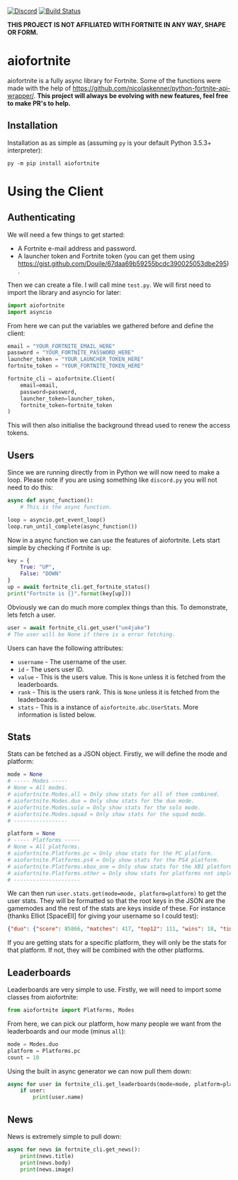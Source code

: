 [![Discord](https://img.shields.io/discord/430802154022895616.svg?logo=discord)](https://discord.gg/AEfWXP9)
[![Build Status](https://travis-ci.org/JakeMakesStuff/aiofortnite.svg?branch=master)](https://travis-ci.org/JakeMakesStuff/aiofortnite)

**THIS PROJECT IS NOT AFFILIATED WITH FORTNITE IN ANY WAY, SHAPE OR FORM.**

# aiofortnite
aiofortnite is a fully async library for Fortnite. Some of the functions were made with the help of https://github.com/nicolaskenner/python-fortnite-api-wrapper/. **This project will always be evolving with new features, feel free to make PR's to help.**

## Installation
Installation as as simple as (assuming `py` is your default Python 3.5.3+ interpreter):
```
py -m pip install aiofortnite
```

# Using the Client

## Authenticating
We will need a few things to get started:
- A Fortnite e-mail address and password.
- A launcher token and Fortnite token (you can get them using https://gist.github.com/Douile/67daa69b59255bcdc390025053dbe295).

Then we can create a file. I will call mine `test.py`. We will first need to import the library and asyncio for later:
```py
import aiofortnite
import asyncio
```
From here we can put the variables we gathered before and define the client:
```py
email = "YOUR_FORTNITE_EMAIL_HERE"
password = "YOUR_FORTNITE_PASSWORD_HERE"
launcher_token = "YOUR_LAUNCHER_TOKEN_HERE"
fortnite_token = "YOUR_FORTNITE_TOKEN_HERE"

fortnite_cli = aiofortnite.Client(
    email=email,
    password=password,
    launcher_token=launcher_token,
    fortnite_token=fortnite_token
)
```
This will then also initialise the background thread used to renew the access tokens.

## Users

Since we are running directly from in Python we will now need to make a loop. Please note if you are using something like `discord.py` you will not need to do this:
```py
async def async_function():
    # This is the async function.

loop = asyncio.get_event_loop()
loop.run_until_complete(async_function())
```

Now in a async function we can use the features of aiofortnite. Lets start simple by checking if Fortnite is up:
```py
key = {
    True: "UP",
    False: "DOWN"
}
up = await fortnite_cli.get_fortnite_status()
print("Fortnite is {}".format(key[up]))
```
Obviously we can do much more complex things than this. To demonstrate, lets fetch a user.
```py
user = await fortnite_cli.get_user("ue4jake")
# The user will be None if there is a error fetching.
```
Users can have the following attributes:
- `username` - The username of the user.
- `id` - The users user ID.
- `value` - This is the users value. This is `None` unless it is fetched from the leaderboards.
- `rank` - This is the users rank. This is `None` unless it is fetched from the leaderboards.
- `stats` - This is a instance of `aiofortnite.abc.UserStats`. More information is listed below.

## Stats

Stats can be fetched as a JSON object. Firstly, we will define the mode and platform:
```py
mode = None
# ----- Modes -----
# None = All modes.
# aiofortnite.Modes.all = Only show stats for all of them combined.
# aiofortnite.Modes.duo = Only show stats for the duo mode.
# aiofortnite.Modes.solo = Only show stats for the solo mode.
# aiofortnite.Modes.squad = Only show stats for the squad mode.
# -----------------

platform = None
# ----- Platforms -----
# None = All platforms.
# aiofortnite.Platforms.pc = Only show stats for the PC platform.
# aiofortnite.Platforms.ps4 = Only show stats for the PS4 platform.
# aiofortnite.Platforms.xbox_one = Only show stats for the XB1 platform.
# aiofortnite.Platforms.other = Only show stats for platforms not implemented yet.
# ---------------------
```

We can then run `user.stats.get(mode=mode, platform=platform)` to get the user stats. They will be formatted so that the root keys in the JSON are the gamemodes and the rest of the stats are keys inside of these. For instance (thanks Elliot [SpaceEll] for giving your username so I could test):
```json
{"duo": {"score": 85866, "matches": 417, "top12": 111, "wins": 18, "time": 1907, "top5": 49, "kills": 573}, "squad": {"score": 172508, "top3": 104, "kills": 851, "matches": 618, "time": 3810, "top6": 160, "wins": 59}, "solo": {"score": 61896, "kills": 530, "matches": 422, "time": 1446, "wins": 5, "top10": 51, "top25": 105}, "all": {"score": 320270, "matches": 1457, "top12": 111, "wins": 82, "time": 7163, "top5": 49, "kills": 1954, "top3": 104, "top6": 160, "top10": 51, "top25": 105}}
```
If you are getting stats for a specific platform, they will only be the stats for that platform. If not, they will be combined with the other platforms.

## Leaderboards
Leaderboards are very simple to use. Firstly, we will need to import some classes from aiofortnite:
```py
from aiofortnite import Platforms, Modes
```
From here, we can pick our platform, how many people we want from the leaderboards and our mode (minus `all`):
```py
mode = Modes.duo
platform = Platforms.pc
count = 10
```
Using the built in async generator we can now pull them down:
```py
async for user in fortnite_cli.get_leaderboards(mode=mode, platform=platform, count=count):
    if user:
        print(user.name)
```

## News
News is extremely simple to pull down:
```py
async for news in fortnite_cli.get_news():
    print(news.title)
    print(news.body)
    print(news.image)
```

